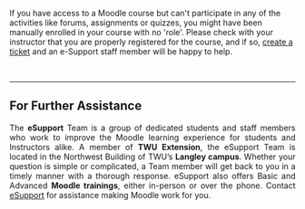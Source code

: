 If you have access to a Moodle course but can't participate in any of the activities like forums, assignments or quizzes, you might have been manually enrolled in your course with no 'role'. Please check with your instructor that you are properly registered for the course, and if so, [create a ticket](https://trinitywestern.teamdynamix.com/TDClient/Requests/ServiceCatalog?CategoryID=5436) and an e-Support staff member will be happy to help. 
<p>&nbsp;</p>

<hr />
<h2 style="text-align: justify"><span class="mw-headline"> For Further Assistance</span></h2>

<p style="text-align: justify">The <b>eSupport</b> Team is a group of dedicated students and staff members who work to improve the Moodle learning experience for students and Instructors alike. A member of <b>TWU Extension</b>, the eSupport Team is located in the Northwest Building of TWU&rsquo;s <b>Langley campus</b>. Whether your question is simple or complicated, a Team member will get back to you in a timely manner with a thorough response. eSupport also offers Basic and Advanced <b>Moodle trainings</b>, either in-person or over the phone. <span class="fluff">Contact <a href="https://guide.twu.ca/ESupport" title="ESupport">eSupport</a> for assistance making Moodle work for you.</span></p>

<p>&nbsp;</p>


